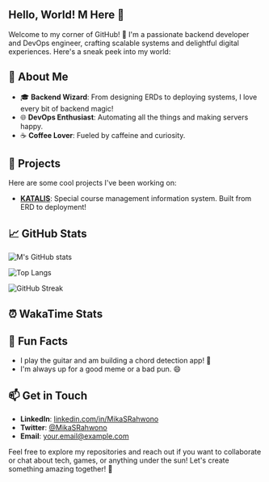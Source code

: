 ## Hello, World! M Here 👋

Welcome to my corner of GitHub! 🎉 I'm a passionate backend developer and DevOps engineer, crafting scalable systems and delightful digital experiences. Here's a sneak peek into my world:

## 🚀 About Me

- 🎓 **Backend Wizard**: From designing ERDs to deploying systems, I love every bit of backend magic!
- 🌐 **DevOps Enthusiast**: Automating all the things and making servers happy.
- ☕ **Coffee Lover**: Fueled by caffeine and curiosity.

## 🌟 Projects

Here are some cool projects I've been working on:

- **[KATALIS](https://github.com/MikaSRahwono/katalis)**: Special course management information system. Built from ERD to deployment!


## 📈 GitHub Stats

![M's GitHub stats](https://github-readme-stats.vercel.app/api?username=MikaSRahwono&show_icons=true&theme=radical)

![Top Langs](https://github-readme-stats.vercel.app/api/top-langs/?username=MikaSRahwono&layout=compact&theme=radical)

![GitHub Streak](https://github-readme-streak-stats.herokuapp.com/?user=MikaSRahwono&theme=radical)

## ⏰ WakaTime Stats

<!--START_SECTION:waka-->
<!--END_SECTION:waka-->

## 🎵 Fun Facts

- I play the guitar and am building a chord detection app! 🎸
- I'm always up for a good meme or a bad pun. 😄

## 📫 Get in Touch

- **LinkedIn**: [linkedin.com/in/MikaSRahwono](https://linkedin.com/in/MikaSRahwono)
- **Twitter**: [@MikaSRahwono](https://twitter.com/MikaSRahwono)
- **Email**: [your.email@example.com](mailto:your.email@example.com)

Feel free to explore my repositories and reach out if you want to collaborate or chat about tech, games, or anything under the sun! Let's create something amazing together! 🚀
